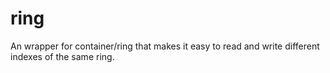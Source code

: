 # ring
An wrapper for container/ring that makes it easy to read and write different indexes of the same ring.
